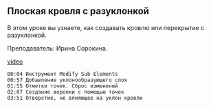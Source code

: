 ## Плоская кровля с разуклонкой

В этом уроке вы узнаете, как создавать кровлю или перекрытие с разуклонкой.

Преподаватель: Ирина Сорокина.

[video](https://player.softculture.cc/embed/online/RVT/RVT_42.17.02_L3-10_Theory_Sub_Elements)

``` chapters
00:04 Инструмент Modify Sub Elements
00:57 Добавление уклонообразующего слоя
01:55 Отметки точек. Сброс изменений
02:07 Создание воронки с помощью точек
03:51 Отверстие, не влияющее на уклон кровли
```
